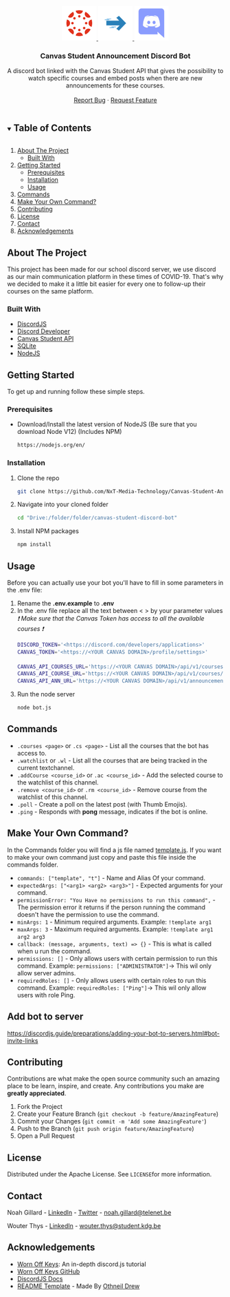 <!--
*** Thanks for checking out the Best-README-Template. If you have a suggestion
*** that would make this better, please fork the repo and create a pull request
*** or simply open an issue with the tag "enhancement".
*** Thanks again! Now go create something AMAZING! :D
***
***
***
*** To avoid retyping too much info. Do a search and replace for the following:
*** github_username, repo_name, twitter_handle, email, project_title, project_description
-->



<!-- PROJECT SHIELDS -->
<!--
*** I'm using markdown "reference style" links for readability.
*** Reference links are enclosed in brackets [ ] instead of parentheses ( ).
*** See the bottom of this document for the declaration of the reference variables
*** for contributors-url, forks-url, etc. This is an optional, concise syntax you may use.
*** https://www.markdownguide.org/basic-syntax/#reference-style-links
-->


<!-- PROJECT LOGO -->
<br />
<p align="center">
  <a href="https://github.com/NxT-Media-Technology/canvas-student-announcement-discord-bot">
    <img src="images/logo_canvas_student.png" width="80" height="80">
    <img src="images/arrow_right.png" width="80" height="80">
    <img src="images/logo_discord.png" width="80" height="80">
  </a>

  <h3 align="center">Canvas Student Announcement Discord Bot</h3>

  <p align="center">
    A discord bot linked with the Canvas Student API that gives the possibility to watch specific courses and embed posts when there are new announcements for these courses.
    <br />
    <br />
    <a href="https://github.com/NxT-Media-Technology/canvas-student-announcement-discord-bot/issues">Report Bug</a>
    ·
    <a href="https://github.com/NxT-Media-Technology/canvas-student-announcement-discord-bot/issues">Request Feature</a>
  </p>
</p>



<!-- TABLE OF CONTENTS -->
<details open="open">
  <summary><h2 style="display: inline-block">Table of Contents</h2></summary>
  <ol>
    <li>
      <a href="#about-the-project">About The Project</a>
      <ul>
        <li><a href="#built-with">Built With</a></li>
      </ul>
    </li>
    <li>
      <a href="#getting-started">Getting Started</a>
      <ul>
        <li><a href="#prerequisites">Prerequisites</a></li>
        <li><a href="#installation">Installation</a></li>
        <li><a href="#usage">Usage</a></li>
      </ul>
    </li>
    <li><a href="#commands">Commands</a></li>
    <li><a href="#make-your-own-command">Make Your Own Command?</a></li>
    <li><a href="#contributing">Contributing</a></li>
    <li><a href="#license">License</a></li>
    <li><a href="#contact">Contact</a></li>
    <li><a href="#acknowledgements">Acknowledgements</a></li>
  </ol>
</details>



<!-- ABOUT THE PROJECT -->
## About The Project

<!-- [![Product Name Screen Shot][product-screenshot]](https://example.com) -->

This project has been made for our school discord server, we use discord as our main communication platform in these times of COVID-19. That's why we decided to make it a little bit easier for every one to follow-up their courses on the same platform.


### Built With

* [DiscordJS](https://discord.js.org/#/)
* [Discord Developer](https://discord.com/developers/applications)
* [Canvas Student API](https://canvas.instructure.com/doc/api/)
* [SQLite](https://www.sqlite.org/index.html)
* [NodeJS](https://nodejs.org/en/)



<!-- GETTING STARTED -->
## Getting Started

To get up and running follow these simple steps.

### Prerequisites

* Download/Install the latest version of NodeJS (Be sure that you download Node V12) (Includes NPM)
  ```sh
  https://nodejs.org/en/
  ```

### Installation

1. Clone the repo
   ```sh
   git clone https://github.com/NxT-Media-Technology/Canvas-Student-Announcement-Discord-Bot/
   ```
2. Navigate into your cloned folder
   ```sh
   cd "Drive:/folder/folder/canvas-student-discord-bot"
   ```
3. Install NPM packages
   ```sh
   npm install
   ```




<!-- USAGE EXAMPLES -->
## Usage

Before you can actually use your bot you'll have to fill in some parameters in the .env file:

1. Rename the **.env.example** to **.env**
2. In the .env file replace all the text between < > by your parameter values </br>
   *:heavy_exclamation_mark: Make sure that the Canvas Token has access to all the available courses :heavy_exclamation_mark:*
    ```sh
    DISCORD_TOKEN='<https://discord.com/developers/applications>'
    CANVAS_TOKEN='<https://<YOUR CANVAS DOMAIN>/profile/settings>' 

    CANVAS_API_COURSES_URL='https://<YOUR CANVAS DOMAIN>/api/v1/courses?enrollment_state=active&'
    CANVAS_API_COURSE_URL='https://<YOUR CANVAS DOMAIN>/api/v1/courses/'
    CANVAS_API_ANN_URL='https://<YOUR CANVAS DOMAIN>/api/v1/announcements?context_codes[]=course_'
    ```
3. Run the node server
    ```sh
    node bot.js
    ```


<!-- COMMANDS -->
## Commands

- `.courses <page>` or `.cs <page>` - List all the courses that the bot has access to.
- `.watchlist` or `.wl` - List all the courses that are being tracked in the current textchannel.
- `.addCourse <course_id>` or `.ac <course_id>` - Add the selected course to the watchlist of this channel.
- `.remove <course_id>` or `.rm <course_id>` - Remove course from the watchlist of this channel.
- `.poll` - Create a poll on the latest post (with Thumb Emojis).
- `.ping` - Responds with **pong** message, indicates if the bot is online.

<!--MAKE YOUR OWN COMMAND? -->
## Make Your Own Command?

In the Commands folder you will find a js file named [template.js](commands/template.js). If you want to make your own command just copy and paste this file inside the commands folder.  

- `commands: ["template", "t"]` - Name and Alias Of your command.
- `expectedArgs: ["<arg1> <arg2> <arg3>"]` - Expected arguments for your command.
- `permissionError: "You Have no permissions to run this command",` - The permission error it returns if the person running the command doesn't have the permission to use the command.
- `minArgs: 1` - Minimum required arguments. Example: `!template arg1`  
- `maxArgs: 3` - Maximum required arguments. Example: `!template arg1 arg2 arg3`
- `callback: (message, arguments, text) => {}` - This is what is called when u run the command.
- `permissions: []` - Only allows users with certain permission to run this command. Example: `permissions: ["ADMINISTRATOR"]`-> This wil only allow server admins.
- `requiredRoles: []` - Only allows users with certain roles to run this command. Example: `requiredRoles: ["Ping"]`-> This wil only allow users with role Ping.

<!-- Add bot to server -->
## Add bot to server
https://discordjs.guide/preparations/adding-your-bot-to-servers.html#bot-invite-links

<!-- CONTRIBUTING -->
## Contributing

Contributions are what make the open source community such an amazing place to be learn, inspire, and create. Any contributions you make are **greatly appreciated**.

1. Fork the Project
2. Create your Feature Branch (`git checkout -b feature/AmazingFeature`)
3. Commit your Changes (`git commit -m 'Add some AmazingFeature'`)
4. Push to the Branch (`git push origin feature/AmazingFeature`)
5. Open a Pull Request



<!-- LICENSE -->
## License

Distributed under the Apache License. See `LICENSE`for more information.



<!-- CONTACT -->
## Contact

Noah Gillard - [LinkedIn](https://www.linkedin.com/in/noah-gillard-b47246175/) - [Twitter](https://twitter.com/NoahGillard1) - noah.gillard@telenet.be

Wouter Thys - [LinkedIn](https://www.linkedin.com/in/wouter-thys-751563200/) - wouter.thys@student.kdg.be



<!-- ACKNOWLEDGEMENTS -->
## Acknowledgements

* [Worn Off Keys](https://www.youtube.com/watch?v=gV4iltEdBs4&list=PLaxxQQak6D_fxb9_-YsmRwxfw5PH9xALe): An in-depth discord.js tutorial
* [Worn Off Keys GitHub](https://github.com/AlexzanderFlores)
* [DiscordJS Docs](https://discordjs.guide/)
* [README Template](https://github.com/othneildrew/Best-README-Template/blob/master/BLANK_README.md) - Made By [Othneil Drew](https://github.com/othneildrew)






<!-- MARKDOWN LINKS & IMAGES -->
<!-- https://www.markdownguide.org/basic-syntax/#reference-style-links -->
<!-- [contributors-shield]: https://img.shields.io/github/contributors/github_username/repo.svg?style=for-the-badge
[contributors-url]: https://github.com/github_username/repo/graphs/contributors
[forks-shield]: https://img.shields.io/github/forks/github_username/repo.svg?style=for-the-badge
[forks-url]: https://github.com/github_username/repo/network/members
[stars-shield]: https://img.shields.io/github/stars/github_username/repo.svg?style=for-the-badge
[stars-url]: https://github.com/github_username/repo/stargazers
[issues-shield]: https://img.shields.io/github/issues/github_username/repo.svg?style=for-the-badge
[issues-url]: https://github.com/github_username/repo/issues
[license-shield]: https://img.shields.io/github/license/github_username/repo.svg?style=for-the-badge
[license-url]: https://github.com/github_username/repo/blob/master/LICENSE.txt
[linkedin-shield]: https://img.shields.io/badge/-LinkedIn-black.svg?style=for-the-badge&logo=linkedin&colorB=555
[linkedin-url]: https://linkedin.com/in/github_username
 -->
